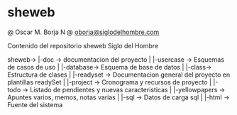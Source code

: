 sheweb
======
@ Oscar M. Borja N
@ oborja@siglodelhombre.com

Contenido del repositorio sheweb Siglo del Hombre

sheweb->
	|-doc -> documentacion del proyecto
	|	|-usercase -> Esquemas de casos de uso
	|	|-database-> Esquema de base de datos
	|	|-class-> Estructura de clases
	|	|-readyset -> Documentacion general del proyecto en plantillas readySet
	|	|-project -> Cronograma y recursos de proyecto 
	|	|-todo -> Listado de pendientes y nuevas caracteristicas
	|	|-yellowpapers -> Apuntes varios, memos, notas varias
	|
	|-sql -> Datos de carga sql
	|
 	|-html -> Fuente del sistema




